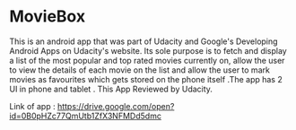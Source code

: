 # MovieBox

This is an android app that was part of Udacity and Google's Developing Android Apps on Udacity's
website. Its sole purpose is to fetch and display a list of the most popular and top rated movies currently
on, allow the user to view the details of each movie on the list and allow the user to mark movies as
favourites which gets stored on the phone itself .The app has 2 UI in phone and tablet .
This App Reviewed by Udacity.

Link of app : 
https://drive.google.com/open?id=0B0pHZc77QmUtb1ZfX3NFMDd5dmc
